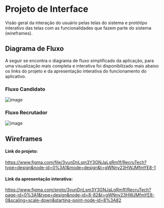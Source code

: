 
# Projeto de Interface


Visão geral da interação do usuário pelas telas do sistema e protótipo interativo das telas com as funcionalidades que fazem parte do sistema (wireframes).

## Diagrama de Fluxo
A seguir se encontra o diagrama de fluxo simplificado da aplicação, para uma visualização mais completa e interativa foi disponibilizado mais abaixo os links do projeto e da apresentação interativa do funcionamento do aplicativo.

### Fluxo Candidato 
![image](https://github.com/ICEI-PUC-Minas-PMV-ADS/pmv-ads-2024-1-e3-proj-mov-t6-pmv-ads-2024-1-e3-proj-recrutech/assets/117364316/9bebba34-4fc9-49a3-a000-f2dfd0cef864)

### Fluxo Recrutador
![image](https://github.com/ICEI-PUC-Minas-PMV-ADS/pmv-ads-2024-1-e3-proj-mov-t6-pmv-ads-2024-1-e3-proj-recrutech/assets/117364316/1b0b4362-e218-4991-8bab-40191906826d)


## Wireframes

#### Link do projeto:
https://www.figma.com/file/3vunDnLsm3Y3GNJaLgRm1f/RecruTech?type=design&node-id=0%3A1&mode=design&t=gWNnv23HWJMfmYE8-1

#### Link da apresentação interativa:
https://www.figma.com/proto/3vunDnLsm3Y3GNJaLgRm1f/RecruTech?page-id=0%3A1&type=design&node-id=8-82&t=gWNnv23HWJMfmYE8-0&scaling=scale-down&starting-point-node-id=8%3A82



 
